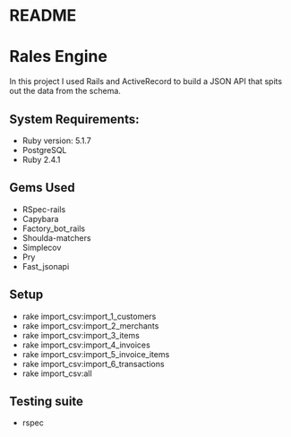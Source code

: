 # README

# Rales Engine
In this project I used Rails and ActiveRecord to build a JSON API that spits out the data from the schema. 

## System Requirements:
* Ruby version: 5.1.7
* PostgreSQL
* Ruby 2.4.1

## Gems Used
* RSpec-rails
* Capybara
* Factory_bot_rails
* Shoulda-matchers
* Simplecov
* Pry
* Fast_jsonapi

## Setup
  - rake import_csv:import_1_customers
  - rake import_csv:import_2_merchants 
  - rake import_csv:import_3_items
  - rake import_csv:import_4_invoices
  - rake import_csv:import_5_invoice_items
  - rake import_csv:import_6_transactions
  - rake import_csv:all 
## Testing suite
  - rspec
